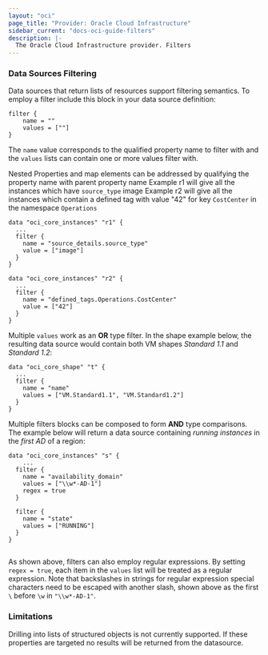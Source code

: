 ```yaml
---
layout: "oci"
page_title: "Provider: Oracle Cloud Infrastructure"
sidebar_current: "docs-oci-guide-filters"
description: |-
  The Oracle Cloud Infrastructure provider. Filters
---
```

### Data Sources Filtering

Data sources that return lists of resources support filtering semantics. 
To employ a filter include this block in your data source definition:

```hcl
filter {
	name = ""
	values = [""]
}
```

The `name` value corresponds to the qualified property name to filter with
and the `values` lists can contain one or more values filter with.  

Nested Properties and map elements can be addressed by qualifying the property name with parent property name
Example r1 will give all the instances which have `source_type` image
Example r2 will give all the instances which contain a defined tag with value "42" for key `CostCenter` in the namespace `Operations`
```hcl
data "oci_core_instances" "r1" {
  ...
  filter {
    name = "source_details.source_type"
    value = ["image"]
  }
}

data "oci_core_instances" "r2" {
  ...
  filter {
    name = "defined_tags.Operations.CostCenter"
    value = ["42"]
  }
}

```

Multiple `values` work as an **OR** type filter. In the shape 
example below, the resulting data source would contain both VM 
shapes _Standard 1.1_ and _Standard 1.2_:
```hcl
data "oci_core_shape" "t" {
  ...
  filter {
    name = "name"
    values = ["VM.Standard1.1", "VM.Standard1.2"]
  }
}
```

Multiple filters blocks can be composed to form **AND** type comparisons. The example below will return a data source containing 
_running instances_ in the _first AD_ of a region:
```hcl
data "oci_core_instances" "s" {
	...
  filter {
    name = "availability_domain"
    values = ["\\w*-AD-1"]
    regex = true
  }

  filter {
    name = "state"
    values = ["RUNNING"]
  }
}
        
```

As shown above, filters can also employ regular expressions. By setting
`regex = true`, each item in the `values` list will be treated as a 
regular expression. Note that backslashes in strings for regular
expression special characters need to be escaped with another slash,
shown above as the first `\` before `\w` in `"\\w*-AD-1"`.

### Limitations
Drilling into lists of structured objects is not currently supported. If these properties are targeted no results will be returned from the datasource.
